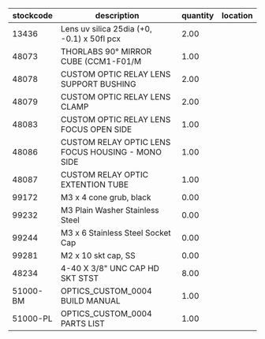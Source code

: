 |stockcode|description|quantity|location|
|---------|-----------|--------|--------|
|13436|Lens uv silica 25dia (+0, -0.1) x 50fl pcx|2.00||
|48073|THORLABS 90° MIRROR CUBE (CCM1-F01/M|1.00||
|48078|CUSTOM OPTIC RELAY LENS SUPPORT BUSHING|2.00||
|48079|CUSTOM OPTIC RELAY LENS CLAMP|2.00||
|48083|CUSTOM OPTIC RELAY LENS FOCUS OPEN SIDE|1.00||
|48086|CUSTOM RELAY OPTIC LENS FOCUS HOUSING - MONO SIDE|1.00||
|48087|CUSTOM RELAY OPTIC EXTENTION TUBE|1.00||
|99172|M3 x 4 cone grub, black|0.00||
|99232|M3 Plain Washer Stainless Steel|0.00||
|99244|M3 x 6 Stainless Steel Socket Cap|0.00||
|99281|M2 x 10 skt cap, SS|0.00||
|48234|4-40 X 3/8" UNC CAP HD SKT STST|8.00||
|51000-BM|OPTICS_CUSTOM_0004 BUILD MANUAL|1.00||
|51000-PL|OPTICS_CUSTOM_0004 PARTS LIST|1.00||
